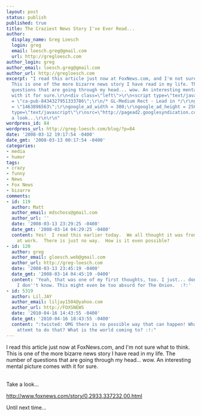 ```yaml
---
layout: post
status: publish
published: true
title: The Craziest News Story I've Ever Read...
author:
  display_name: Greg Loesch
  login: greg
  email: loesch.greg@gmail.com
  url: http://gregloesch.com
author_login: greg
author_email: loesch.greg@gmail.com
author_url: http://gregloesch.com
excerpt: "I read this article just now at FoxNews.com, and I'm not sure what to think.
  This is one of the more bizarre news story I have read in my life. The number of
  questions that are going through my head... wow. An interesting mental picture comes
  with it for sure.\r\n<div class=\"left\">\r\n<script type=\"text/javascript\"><!--\r\ngoogle_ad_client
  = \"ca-pub-8434327951333786\";\r\n/* GL-Medium Rect - Lead in */\r\ngoogle_ad_slot
  = \"1463896563\";\r\ngoogle_ad_width = 300;\r\ngoogle_ad_height = 250;\r\n//-->\r\n</script>\r\n</div>\r\n<script
  type=\"text/javascript\"\r\nsrc=\"http://pagead2.googlesyndication.com/pagead/show_ads.js\">\r\n</script>\r\nTake
  a look...\r\n\r\n"
wordpress_id: 84
wordpress_url: http://greg-loesch.com/blog/?p=84
date: '2008-03-12 19:17:54 -0400'
date_gmt: '2008-03-13 00:17:54 -0400'
categories:
- media
- humor
tags:
- crazy
- funny
- News
- Fox News
- bizarre
comments:
- id: 119
  author: Matt
  author_email: mdschoss@gmail.com
  author_url: ''
  date: '2008-03-13 23:29:25 -0400'
  date_gmt: '2008-03-14 04:29:25 -0400'
  content: Yes!  I read this earlier today.  We all thought it was from The Onion
    at work.  There is just no way.  How is it even possible?
- id: 120
  author: greg
  author_email: gloesch.web@gmail.com
  author_url: http://greg-loesch.com
  date: '2008-03-13 23:45:19 -0400'
  date_gmt: '2008-03-14 04:45:19 -0400'
  content: 'Yeah, that was one of my first thoughts, too. I just... don''t understand.
    I don''t know. This might even be too absurd for The Onion.  :?:'
- id: 5319
  author: Lil.JAY
  author_email: liljay1504@yahoo.com
  author_url: http://FOXSNEWS
  date: '2010-04-16 14:43:55 -0400'
  date_gmt: '2010-04-16 18:43:55 -0400'
  content: ":twisted: OMG there is no possible way that can happen! What idiot would
    attemt to do that? What is the world coming to? :!:"
---
```

<p>I read this article just now at FoxNews.com, and I'm not sure what to think. This is one of the more bizarre news story I have read in my life. The number of questions that are going through my head... wow. An interesting mental picture comes with it for sure.</p>
<div class="left">
<script type="text/javascript"><!--<br />
google_ad_client = "ca-pub-8434327951333786";<br />
/* GL-Medium Rect - Lead in */<br />
google_ad_slot = "1463896563";<br />
google_ad_width = 300;<br />
google_ad_height = 250;<br />
//--><br />
</script>
</div>
<p><script type="text/javascript"<br />
src="http://pagead2.googlesyndication.com/pagead/show_ads.js"><br />
</script><br />
Take a look...</p>
<p><a id="more"></a><a id="more-84"></a><a title="Woman Pried from Boyfriend's Toilet" href="http://www.foxnews.com/story/0,2933,337232,00.html">http://www.foxnews.com/story/0,2933,337232,00.html</a></p>
<p>Until next time...</p>
